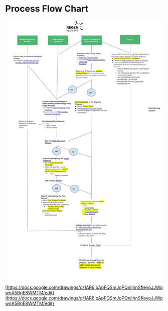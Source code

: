 # Process Flow Chart

![](<../.gitbook/assets/Program Guide Flow Chart.jpg>)[https://docs.google.com/drawings/d/1AR6lpApFQSmJgPQnjIhnSfIeyoJJWpwnA5BriE8WMTM/edit](https://docs.google.com/drawings/d/1AR6lpApFQSmJgPQnjIhnSfIeyoJJWpwnA5BriE8WMTM/edit)
